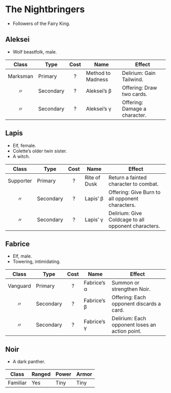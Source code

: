 # The Nightbringers

  - Followers of the Fairy King.

## Aleksei

  - Wolf beastfolk, male.

|  Class   | Type      | Cost | Name              | Effect                        |
| :------: | --------- | :--: | ----------------- | ----------------------------- |
| Marksman | Primary   |  ?   | Method to Madness | Delirium: Gain Tailwind.      |
|    〃     | Secondary |  ?   | Aleksei’s β       | Offering: Draw two cards.     |
|    〃     | Secondary |  ?   | Aleksei’s γ       | Offering: Damage a character. |

## Lapis

  - Elf, female.
  - Colette’s older twin sister.
  - A witch.

|   Class   | Type      | Cost | Name         | Effect                                              |
| :-------: | --------- | :--: | ------------ | --------------------------------------------------- |
| Supporter | Primary   |  ?   | Rite of Dusk | Return a fainted character to combat.               |
|     〃     | Secondary |  ?   | Lapis’ β     | Offering: Give Burn to all opponent characters.     |
|     〃     | Secondary |  ?   | Lapis’ γ     | Delirium: Give Coldcage to all opponent characters. |

## Fabrice

  - Elf, male.
  - Towering, intimidating.

|  Class   | Type      | Cost | Name        | Effect                                         |
| :------: | --------- | :--: | ----------- | ---------------------------------------------- |
| Vanguard | Primary   |  ?   | Fabrice’s α | Summon or strengthen Noir.                     |
|    〃     | Secondary |  ?   | Fabrice’s β | Offering: Each opponent discards a card.       |
|    〃     | Secondary |  ?   | Fabrice’s γ | Delirium: Each opponent loses an action point. |

## Noir

  - A dark panther.

|  Class   | Ranged | Power | Armor |
| :------: | ------ | ----- | ----- |
| Familiar | Yes    | Tiny  | Tiny  |
